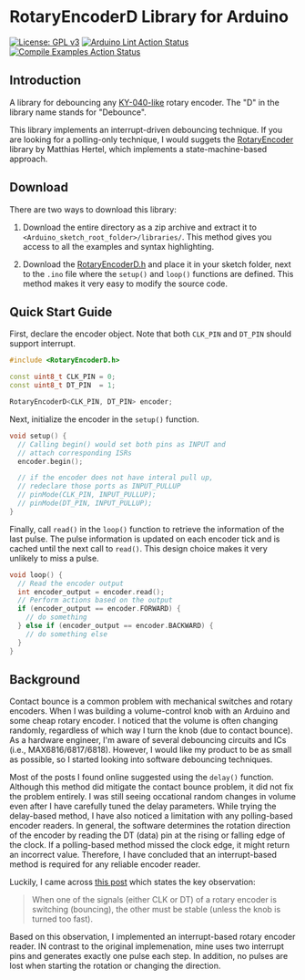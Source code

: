 # RotaryEncoderD Library for Arduino

[![License: GPL v3](https://img.shields.io/badge/License-GPLv3-blue.svg)](https://www.gnu.org/licenses/gpl-3.0)
[![Arduino Lint Action Status](https://github.com/JerryAZR/RotaryEncoderD/actions/workflows/arduino-lint-action.yml/badge.svg)](https://github.com/JerryAZR/RotaryEncoderD/actions?workflow=Arduino+Lint)
[![Compile Examples Action Status](https://github.com/JerryAZR/RotaryEncoderD/actions/workflows/compile-examples.yml/badge.svg)](https://github.com/JerryAZR/RotaryEncoderD/actions?workflow=Compile+Examples)

## Introduction

A library for debouncing any [KY-040-like](https://www.handsontec.com/dataspecs/module/Rotary%20Encoder.pdf) rotary encoder.
The "D" in the library name stands for "Debounce".


This library implements an interrupt-driven debouncing technique. If you are
looking for a polling-only technique, I would suggets the
[RotaryEncoder](https://github.com/mathertel/RotaryEncoder) library by Matthias
Hertel, which implements a state-machine-based approach.

## Download

There are two ways to download this library:

1. Download the entire directory as a zip archive and extract it to
`<Arduino_sketch_root_folder>/libraries/`. This method gives you access to all
the examples and syntax highlighting.

2. Download the [RotaryEncoderD.h](src/RotaryEncoderD.h) and place it in your
sketch folder, next to the `.ino` file where the `setup()` and `loop()`
functions are defined. This method makes it very easy to modify the source code.

## Quick Start Guide

First, declare the encoder object. Note that both `CLK_PIN` and `DT_PIN`
should support interrupt.

```cpp
#include <RotaryEncoderD.h>

const uint8_t CLK_PIN = 0;
const uint8_t DT_PIN  = 1;

RotaryEncoderD<CLK_PIN, DT_PIN> encoder;
```

Next, initialize the encoder in the `setup()` function.

```cpp
void setup() {
  // Calling begin() would set both pins as INPUT and
  // attach corresponding ISRs
  encoder.begin();

  // if the encoder does not have interal pull up,
  // redeclare those ports as INPUT_PULLUP
  // pinMode(CLK_PIN, INPUT_PULLUP);
  // pinMode(DT_PIN, INPUT_PULLUP);
}
```

Finally, call `read()` in the `loop()` function to retrieve the information of
the last pulse. The pulse information is updated on each encoder tick and is
cached until the next call to `read()`. This design choice makes it very
unlikely to miss a pulse.

```cpp
void loop() {
  // Read the encoder output
  int encoder_output = encoder.read();
  // Perform actions based on the output
  if (encoder_output == encoder.FORWARD) {
    // do something
  } else if (encoder_output == encoder.BACKWARD) {
    // do something else
  }
}
```



## Background

Contact bounce is a common problem with mechanical switches and rotary encoders.
When I was building a volume-control knob with an Arduino and some cheap rotary
encoder. I noticed that the volume is often changing randomly, regardless of
which way I turn the knob (due to contact bounce). As a hardware engineer, I'm
aware of several debouncing circuits and ICs (i.e., MAX6816/6817/6818). However,
I would like my product to be as small as possible, so I started looking into
software debouncing techniques.


Most of the posts I found online suggested using the `delay()` function.
Although this method did mitigate the contact bounce problem, it did not fix
the problem entirely. I was still seeing occational random changes in volume
even after I have carefully tuned the delay parameters. While trying the
delay-based method, I have also noticed a limitation with any polling-based
encoder readers. In general, the software determines the rotation direction of
the encoder by reading the DT (data) pin at the rising or falling edge of the
clock. If a polling-based method missed the clock edge, it might return an
incorrect value. Therefore, I have concluded that an interrupt-based method is
required for any reliable encoder reader.


Luckily, I came across [this post](http://www.technoblogy.com/show?1YHJ) which
states the key observation:

> When one of the signals (either CLK or DT) of a rotary encoder is switching
(bouncing), the other must be stable (unless the knob is turned too fast).

Based on this observation, I implemented an interrupt-based rotary encoder
reader. IN contrast to the original implemenation, mine uses two interrupt pins
and generates exactly one pulse each step. In addition, no pulses are lost when
starting the rotation or changing the direction.
